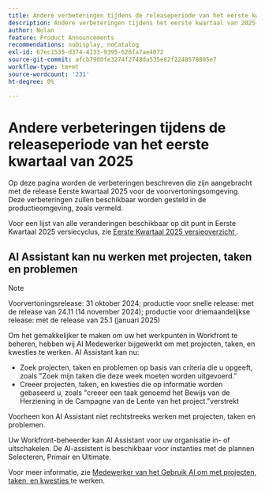 ```yaml
---
title: Andere verbeteringen tijdens de releaseperiode van het eerste kwartaal van 2025
description: Andere verbeteringen tijdens het eerste kwartaal van 2025-releasetijdframe
author: Nolan
feature: Product Announcements
recommendations: noDisplay, noCatalog
exl-id: 67ec1535-d374-4133-9395-626fa7ae4072
source-git-commit: afcb79d0fe3274f2748da535e82f2248578805e7
workflow-type: tm+mt
source-wordcount: '231'
ht-degree: 0%

---
```


# Andere verbeteringen tijdens de releaseperiode van het eerste kwartaal van 2025

Op deze pagina worden de verbeteringen beschreven die zijn aangebracht met de release Eerste kwartaal 2025 voor de voorvertoningsomgeving. Deze verbeteringen zullen beschikbaar worden gesteld in de productieomgeving, zoals vermeld.

Voor een lijst van alle veranderingen beschikbaar op dit punt in Eerste Kwartaal 2025 versiecyclus, zie [ Eerste Kwartaal 2025 versieoverzicht ](/help/quicksilver/product-announcements/product-releases/25-q1-release-activity/25-q1-release-overview.md).

## AI Assistant kan nu werken met projecten, taken en problemen

>[!NOTE]
>
>Voorvertoningsrelease: 31 oktober 2024; productie voor snelle release: met de release van 24.11 (14 november 2024); productie voor driemaandelijkse release: met de release van 25.1 (januari 2025)

Om het gemakkelijker te maken om uw het werkpunten in Workfront te beheren, hebben wij AI Medewerker bijgewerkt om met projecten, taken, en kwesties te werken. AI Assistant kan nu:

* Zoek projecten, taken en problemen op basis van criteria die u opgeeft, zoals &quot;Zoek mijn taken die deze week moeten worden uitgevoerd.&quot;
* Creeer projecten, taken, en kwesties die op informatie worden gebaseerd u, zoals &quot;creeer een taak genoemd het Bewijs van de Herziening in de Campagne van de Lente van het project.&quot;verstrekt

Voorheen kon AI Assistant niet rechtstreeks werken met projecten, taken en problemen.

Uw Workfront-beheerder kan AI Assistant voor uw organisatie in- of uitschakelen. De AI-assistent is beschikbaar voor instanties met de plannen Selecteren, Primair en Ultimate.

Voor meer informatie, zie [ Medewerker van het Gebruik AI om met projecten, taken, en kwesties ](/help/quicksilver/workfront-basics/ai-assistant/work-with-pti-through-ai-assisant.md) te werken.
